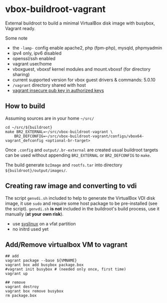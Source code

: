 # vbox-buildroot-vagrant
External buildroot to build a minimal VirtualBox disk image with busybox, Vagrant ready.

Some note
- the `-lamp-` config enable apache2, php (fpm-php), mysqld, phpmyadmin
- ipv4 only, ipv6 disabled
- openssl/ssh enabled
- vagrant user/home
- vboxguest, vboxsf kernel modules and mount.vboxsf (for directory sharing)
- current supported version for vbox guest drivers & commands: 5.0.10
- `/vagrant` directory shared with host
- [vagrant insecure pub key in authorized keys](https://github.com/mitchellh/vagrant/tree/master/keys)


## How to build

Assuming sources are in your home `~/src/`

    cd ~/src/${buildroot}
    make BR2_EXTERNAL=~/src/vbox-buildroot-vagrant \
		BR2_DEFCONFIG=~/src/vbox-buildroot-vagrant/configs/vbox64-vagrant_defconfig <optional-br-target>

Once `.config` and `output/.br-external` are created usual buildroot targets can be used without appending `BR2_EXTERNAL` or `BR2_DEFCONFIG` to `make`.
    
The build generate `bzImage` and `rootfs.tar` into directory `${buildroot}/output/images/`.

## Creating raw image and converting to vdi

The script `genvdi.sh` included to help to generate the VirtualBox VDI disk image, it use `sudo` and require some host package to be pre-installed (see the script).
`genvdi.sh` **is not** included in the buildroot's build process, use it manually (**at your own risk**).

- use [syslinux](http://www.syslinux.org/) on a vfat partition
- no initrd used yet

## Add/Remove virtualbox VM to vagrant

	## add
    vagrant package --base ${VMNAME}
    vagrant box add busybox package.box
    #vagrant init busybox # (needed only once, first time)
    vagrant up

    ## remove
    vagrant destroy
    vagrant box remove busybox
    rm package.box
